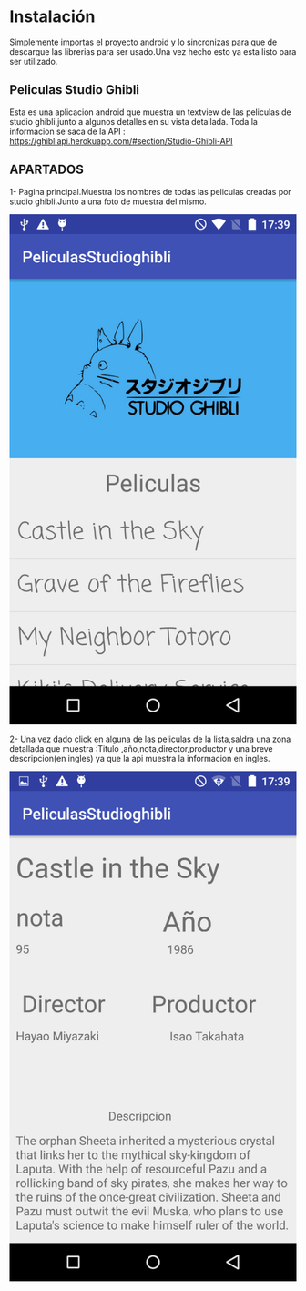 # Instalación
Simplemente importas el proyecto android y lo sincronizas para que de descargue las librerias para ser usado.Una vez hecho esto
ya esta listo para ser utilizado.

## Peliculas Studio Ghibli
Esta es una aplicacion android que muestra un textview de las peliculas de studio ghibli,junto a algunos detalles en su vista detallada.
Toda la informacion se saca de la API : https://ghibliapi.herokuapp.com/#section/Studio-Ghibli-API

## APARTADOS

1- Pagina principal.Muestra los nombres de todas las peliculas creadas por studio ghibli.Junto a una foto de muestra del mismo.

!["imagen1"](https://github.com/NeOAngel01101/PeliculasStudioGhibli/blob/master/imagenes/pantalla1.png)

2- Una vez dado click en alguna de las peliculas de la lista,saldra una zona detallada que muestra :Titulo ,año,nota,director,productor
y una breve descripcion(en ingles) ya que la api muestra la informacion en ingles.

!["imagen2"](https://github.com/NeOAngel01101/PeliculasStudioGhibli/blob/master/imagenes/pantalla2.png)
